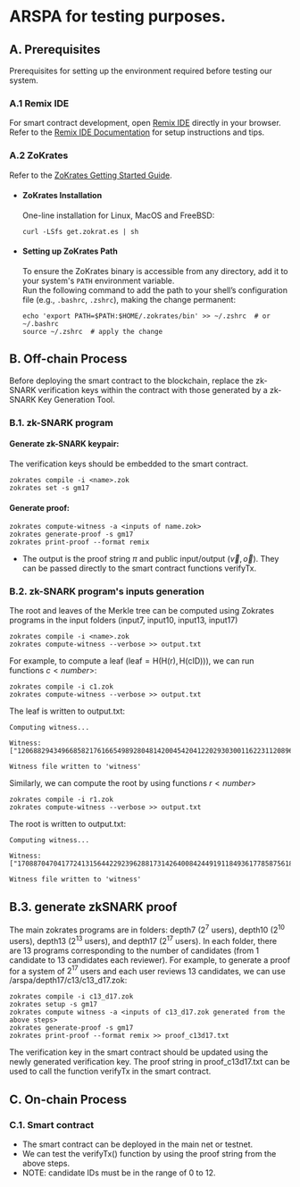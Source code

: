# ARSPA for testing purposes.

## A. Prerequisites
Prerequisites for setting up the environment required before testing our system.

### A.1 Remix IDE
For smart contract development, open [Remix IDE](https://remix.ethereum.org/) directly in your browser.  
Refer to the [Remix IDE Documentation](https://remix-ide.readthedocs.io/en/latest/) for setup instructions and tips.

### A.2 ZoKrates
Refer to the [ZoKrates Getting Started Guide](https://zokrates.github.io/gettingstarted.html).

- #### ZoKrates Installation  
  One-line installation for Linux, MacOS and FreeBSD:
  ```
  curl -LSfs get.zokrat.es | sh
  ```
- #### Setting up ZoKrates Path  
  To ensure the ZoKrates binary is accessible from any directory, add it to your system's `PATH` environment variable.  
  Run the following command to add the path to your shell’s configuration file (e.g., `.bashrc`, `.zshrc`), making the change permanent:

  ```
  echo 'export PATH=$PATH:$HOME/.zokrates/bin' >> ~/.zshrc  # or ~/.bashrc
  source ~/.zshrc  # apply the change
  ```

## B. Off-chain Process 
Before deploying the smart contract to the blockchain, replace the zk-SNARK verification keys within the contract with those generated by a zk-SNARK Key Generation Tool.

### B.1. zk-SNARK program
  #### Generate zk-SNARK keypair: 
  The verification keys should be embedded to the smart contract.
  ```
  zokrates compile -i <name>.zok
  zokrates set -s gm17
  ```
  #### Generate proof:
  ```
  zokrates compute-witness -a <inputs of name.zok>
  zokrates generate-proof -s gm17
  zokrates print-proof --format remix
  ```
- The output is the proof string $\pi$ and public input/output ($\vec{v},\vec{o}$). They can be passed directly to the smart contract functions $\mathsf{verifyTx}$.

### B.2. zk-SNARK program's inputs generation
The root and leaves of the Merkle tree can be computed using Zokrates programs in the input folders (input7, input10, input13, input17)
  ```
  zokrates compile -i <name>.zok
  zokrates compute-witness --verbose >> output.txt
  ```

For example, to compute a leaf ($\mathsf{leaf = H(H(r),H(cID))}$), we can run functions $c<number>$:
  ```
  zokrates compile -i c1.zok
  zokrates compute-witness --verbose >> output.txt
  ```

The leaf is written to output.txt:
  ```
  Computing witness...

  Witness: 
  ["12068829434966858217616654989280481420045420412202930300116223112089659876982"]

  Witness file written to 'witness'
  ```

Similarly, we can compute the root by using functions $r<number>$
  ```
  zokrates compile -i r1.zok
  zokrates compute-witness --verbose >> output.txt
  ```

The root is written to output.txt:
  ```
  Computing witness...

  Witness: 
  ["17088704704177241315644229239628817314264008424491911849361778587561865360994"]

  Witness file written to 'witness'
  ```
## B.3. generate zkSNARK proof
The main zokrates programs are in folders: depth7 ($2^7$ users), depth10 ($2^{10}$ users), depth13 ($2^{13}$ users), and depth17 ($2^{17}$ users).
In each folder, there are 13 programs corresponding to the number of candidates (from 1 candidate to 13 candidates each reviewer).
For example, to generate a proof for a system of $2^{17}$ users and each user reviews 13 candidates, we can use /arspa/depth17/c13/c13_d17.zok:
  ```
  zokrates compile -i c13_d17.zok
  zokrates setup -s gm17
  zokrates compute witness -a <inputs of c13_d17.zok generated from the above steps>
  zokrates generate-proof -s gm17
  zokrates print-proof --format remix >> proof_c13d17.txt
  ```
The verification key in the smart contract should be updated using the newly generated verification key.
The proof string in proof_c13d17.txt can be used to call the function verifyTx in the smart contract.

## C. On-chain Process
### C.1. Smart contract
- The smart contract can be deployed in the main net or testnet.
- We can test the verifyTx() function by using the proof string from the above steps.
- NOTE: candidate IDs must be in the range of 0 to 12.
